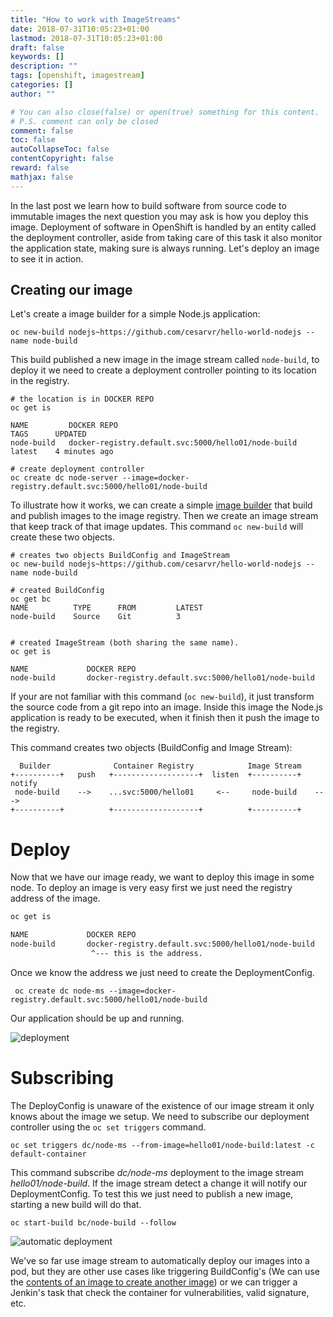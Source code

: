 ```yaml
---
title: "How to work with ImageStreams"
date: 2018-07-31T10:05:23+01:00
lastmod: 2018-07-31T10:05:23+01:00
draft: false
keywords: []
description: ""
tags: [openshift, imagestream]
categories: []
author: ""

# You can also close(false) or open(true) something for this content.
# P.S. comment can only be closed
comment: false
toc: false
autoCollapseToc: false
contentCopyright: false
reward: false
mathjax: false
---
```


<!--more-->

In the last post we learn how to build software from source code to immutable images the next question you may ask is how you deploy this image. Deployment of software in OpenShift is handled by an entity called the deployment controller, aside from taking care of this task it also monitor the application state, making sure is always running. Let's deploy an image to see it in action.   

## Creating our image

Let's create a image builder for a simple Node.js application:

```
oc new-build nodejs~https://github.com/cesarvr/hello-world-nodejs --name node-build
```

This build published a new image in the image stream called ```node-build```, to deploy it we need to create a deployment controller pointing to its location in the registry.




```
# the location is in DOCKER REPO   
oc get is

NAME         DOCKER REPO                                           TAGS      UPDATED
node-build   docker-registry.default.svc:5000/hello01/node-build   latest    4 minutes ago

# create deployment controller
oc create dc node-server --image=docker-registry.default.svc:5000/hello01/node-build

```


To illustrate how it works, we can create a simple [image builder](http://cesarvr.github.io/post/deploy-ocp/) that build and publish images to the image registry. Then we create an image stream that keep track of that image updates. This command ```oc new-build``` will create these two objects.  

```
# creates two objects BuildConfig and ImageStream
oc new-build nodejs~https://github.com/cesarvr/hello-world-nodejs --name node-build

# created BuildConfig
oc get bc
NAME          TYPE      FROM         LATEST
node-build    Source    Git          3


# created ImageStream (both sharing the same name).
oc get is

NAME             DOCKER REPO
node-build       docker-registry.default.svc:5000/hello01/node-build
```   

If your are not familiar with this command (```oc new-build```), it just transform the source code from a git repo into an image. Inside this image the Node.js application is ready to be executed, when it finish then it push the image to the registry.

This command creates two objects (BuildConfig and Image Stream):

```
  Builder              Container Registry            Image Stream    
+----------+   push   +-------------------+  listen  +----------+  notify
 node-build    -->    ...svc:5000/hello01     <--     node-build    --->
+----------+          +-------------------+          +----------+
```


# Deploy

Now that we have our image ready, we want to deploy this image in some node. To deploy an image is very easy first we just need the registry address of the image.

```sh
oc get is

NAME             DOCKER REPO
node-build       docker-registry.default.svc:5000/hello01/node-build
                  ^--- this is the address.


```

Once we know the address we just need to create the DeploymentConfig.     

```
 oc create dc node-ms --image=docker-registry.default.svc:5000/hello01/node-build
```

Our application should be up and running.  

![deployment](https://github.com/cesarvr/hugo-blog/blob/master/static/static/oc-image-stream/oc-deploy-is.gif?raw=true)


# Subscribing

The DeployConfig is unaware of the existence of our image stream it only knows about the image we setup. We need to subscribe our deployment controller using the ```oc set triggers``` command.

```
oc set triggers dc/node-ms --from-image=hello01/node-build:latest -c default-container
```   

This command subscribe *dc/node-ms* deployment to the image stream *hello01/node-build*. If the image stream detect a change it will notify our DeploymentConfig. To test this we just need to publish a new image, starting a new build will do that.

```
oc start-build bc/node-build --follow
```   

![automatic deployment](https://github.com/cesarvr/hugo-blog/blob/master/static/static/ocp-deploy/ocp-automatic-deploy.gif?raw=true)

We've so far use image stream to automatically deploy our images into a pod, but they are other use cases like triggering BuildConfig's (We can use the [contents of an image to create another image](https://cesarvr.github.io/post/ocp-chainbuild/)) or we can trigger a Jenkin's task that check the container for vulnerabilities, valid signature, etc.
